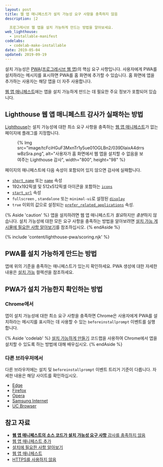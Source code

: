 ```yaml
---
layout: post
title: 웹 앱 매니페스트가 설치 가능성 요구 사항을 충족하지 않음
description: |2

  프로그레시브 웹 앱을 설치 가능하게 만드는 방법을 알아보세요.
web_lighthouse:
  - installable-manifest
codelabs:
  - codelab-make-installable
date: 2019-05-04
updated: 2019-09-19
---
```


설치 가능성은 [PWA(프로그레시브 웹 앱)](/discover-installable)의 핵심 요구 사항입니다. 사용자에게 PWA를 설치하라는 메시지를 표시하면 PWA를 홈 화면에 추가할 수 있습니다. 홈 화면에 앱을 추가하는 사용자는 해당 앱을 더 자주 사용합니다.

[웹 앱 매니페스트](/add-manifest/)에는 앱을 설치 가능하게 만드는 데 필요한 주요 정보가 포함되어 있습니다.

## Lighthouse 웹 앱 매니페스트 감사가 실패하는 방법

[Lighthouse](https://developers.google.com/web/tools/lighthouse/)는 설치 가능성에 대한 최소 요구 사항을 충족하는 [웹 앱 매니페스트](/add-manifest/)가 없는 페이지에 플래그를 지정합니다.

<figure>{% Img src="image/tcFciHGuF3MxnTr1y5ue01OGLBn2/039DlaixA4drrswBzSra.png", alt="사용자가 홈 화면에서 웹 앱을 설치할 수 없음을 보여주는 Lighthouse 감사", width="800", height="98" %}</figure>

페이지의 매니페스트에 다음 속성이 포함되어 있지 않으면 감사에 실패합니다.

- [`short_name`](https://developer.mozilla.org/docs/Web/Manifest/short_name) 또는 [`name`](https://developer.mozilla.org/docs/Web/Manifest/name) 속성
- 192x192픽셀 및 512x512픽셀 아이콘을 포함하는 [`icons`](https://developer.mozilla.org/docs/Web/Manifest/icons)
- [`start_url`](https://developer.mozilla.org/docs/Web/Manifest/start_url) 속성
- `fullscreen` , `standalone` 또는 `minimal-ui`로 설정된 [`display`](https://developer.mozilla.org/docs/Web/Manifest/display)
- `true` 이외의 값으로 설정되는 [`prefer_related_applications`](https://developer.chrome.com/blog/app-install-banners-native/) 속성.

{% Aside 'caution' %} 앱을 설치하려면 웹 앱 매니페스트가 *필요*하지만 *충분*하지 않습니다. 설치 가능성에 대한 모든 요구 사항을 충족하는 방법을 알아보려면 [설치 가능 게시물에 필요한 사항 알아보기](/discover-installable)를 참조하십시오. {% endAside %}

{% include 'content/lighthouse-pwa/scoring.njk' %}

## PWA를 설치 가능하게 만드는 방법

앱에 위의 기준을 충족하는 매니페스트가 있는지 확인하세요. PWA 생성에 대한 자세한 내용은 [설치 가능](/installable/) 컬렉션을 참조하세요.

## PWA가 설치 가능한지 확인하는 방법

### Chrome에서

앱이 설치 가능성에 대한 최소 요구 사항을 충족하면 Chrome은 사용자에게 PWA를 설치하라는 메시지를 표시하는 데 사용할 수 있는 `beforeinstallprompt` 이벤트를 실행합니다.

{% Aside 'codelab' %} [설치 가능하게 만들기](/codelab-make-installable) 코드랩을 사용하여 Chrome에서 앱을 설치할 수 있도록 하는 방법에 대해 배우십시오. {% endAside %}

### 다른 브라우저에서

다른 브라우저에는 설치 및 `beforeinstallprompt` 이벤트 트리거 기준이 다릅니다. 자세한 내용은 해당 사이트를 확인하십시오.

- [Edge](https://docs.microsoft.com/en-us/microsoft-edge/progressive-web-apps#requirements)
- [Firefox](https://developer.mozilla.org/docs/Web/Progressive_web_apps/Add_to_home_screen#How_do_you_make_an_app_A2HS-ready)
- [Opera](https://dev.opera.com/articles/installable-web-apps/)
- [Samsung Internet](https://hub.samsunginter.net/docs/ambient-badging/)
- [UC Browser](https://plus.ucweb.com/docs/pwa/docs-en/zvrh56)

## 참고 자료

- [**웹 앱 매니페스트의 소스 코드가 설치 가능성 요구 사항** 감사를 충족하지 않음](https://github.com/GoogleChrome/lighthouse/blob/master/lighthouse-core/audits/installable-manifest.js)
- [웹 앱 매니페스트 추가](/add-manifest/)
- [설치에 필요한 사항 알아보기](/discover-installable)
- [웹 앱 매니페스트](https://developer.mozilla.org/docs/Web/Manifest)
- [HTTPS를 사용하지 않음](/is-on-https/)
